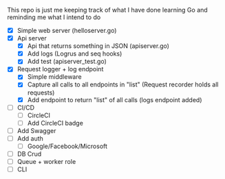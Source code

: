 This repo is just me keeping track of what I have done learning Go and reminding me what I intend to do

 - [x] Simple web server (helloserver.go)
 - [x] Api server
    - [x] Api that returns something in JSON (apiserver.go)
    - [x] Add logs (Logrus and seq hooks)
    - [x] Add test (apiserver_test.go)
 - [x] Request logger + log endpoint
    - [x] Simple middleware
    - [x] Capture all calls to all endpoints in "list" (Request recorder holds all requests)
    - [x] Add endpoint to return "list" of all calls (logs endpoint added)
 - [ ] CI/CD
    - [ ] CircleCI
    - [ ] Add CircleCI badge
 - [ ] Add Swagger
 - [ ] Add auth
    - [ ] Google/Facebook/Microsoft
 - [ ] DB Crud
 - [ ] Queue + worker role
 - [ ] CLI